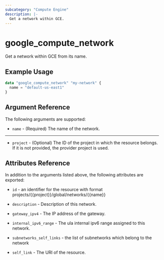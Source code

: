 ```yaml
---
subcategory: "Compute Engine"
description: |-
  Get a network within GCE.
---
```


# google\_compute\_network

Get a network within GCE from its name.

## Example Usage

```tf
data "google_compute_network" "my-network" {
  name = "default-us-east1"
}
```

## Argument Reference

The following arguments are supported:

* `name` - (Required) The name of the network.


- - -

* `project` - (Optional) The ID of the project in which the resource belongs. If it
    is not provided, the provider project is used.

## Attributes Reference

In addition to the arguments listed above, the following attributes are exported:

* `id` - an identifier for the resource with format projects/{{project}}/global/networks/{{name}}

* `description` - Description of this network.

* `gateway_ipv4` - The IP address of the gateway.

* `internal_ipv6_range` - The ula internal ipv6 range assigned to this network.

* `subnetworks_self_links` - the list of subnetworks which belong to the network

* `self_link` - The URI of the resource.
